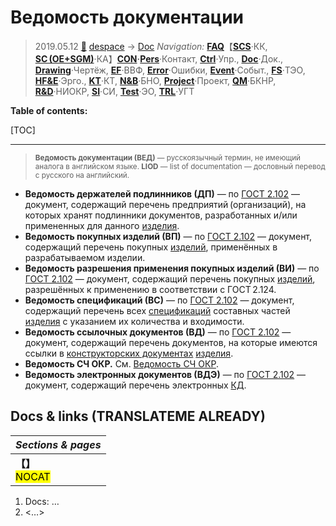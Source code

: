 # Ведомость документации
> 2019.05.12 [🚀](../../index/index.md) [despace](index.md) → [Doc](doc.md)
> *Navigation:*
> **[FAQ](faq.md)**【**[SCS](scs.md)**·КК, **[SC (OE+SGM)](sc.md)**·КА】**[CON](contact.md)·[Pers](person.md)**·Контакт, **[Ctrl](control.md)**·Упр., **[Doc](doc.md)**·Док., **[Drawing](drawing.md)**·Чертёж, **[EF](ef.md)**·ВВФ, **[Error](error.md)**·Ошибки, **[Event](event.md)**·Событ., **[FS](fs.md)**·ТЭО, **[HF&E](hfe.md)**·Эрго., **[KT](kt.md)**·КТ, **[N&B](nnb.md)**·БНО, **[Project](project.md)**·Проект, **[QM](qm.md)**·БКНР, **[R&D](rnd.md)**·НИОКР, **[SI](si.md)**·СИ, **[Test](test.md)**·ЭО, **[TRL](trl.md)**·УГТ

**Table of contents:**

[TOC]

---

> <small>**Ведомость документации (ВЕД)** — русскоязычный термин, не имеющий аналога в английском языке. **LIOD** — list of documentation — дословный перевод с русского на английский.</small>

   - **Ведомость держателей подлинников (ДП)** — по [ГОСТ 2.102](гост_2_102.md) — документ, содержащий перечень предприятий (организаций), на которых хранят подлинники документов, разработанных и/или примененных для данного [изделия](unit.md).
   - **Ведомость покупных изделий (ВП)** — по [ГОСТ 2.102](гост_2_102.md) — документ, содержащий перечень покупных [изделий](unit.md), применённых в разрабатываемом изделии.
   - **Ведомость разрешения применения покупных изделий (ВИ)** — по [ГОСТ 2.102](гост_2_102.md) — документ, содержащий перечень покупных [изделий](unit.md), разрешённых к применению в соответствии с ГОСТ 2.124.
   - **Ведомость спецификаций (ВС)** — по [ГОСТ 2.102](гост_2_102.md) — документ, содержащий перечень всех [спецификаций](specification.md) составных частей [изделия](unit.md) с указанием их количества и входимости.
   - **Ведомость ссылочных документов (ВД)** — по [ГОСТ 2.102](гост_2_102.md) — документ, содержащий перечень документов, на которые имеются ссылки в [конструкторских документах](doc.md) [изделия](unit.md).
   - **Ведомость СЧ ОКР.** См. [Ведомость СЧ ОКР](lordsac.md).
   - **Ведомость электронных документов (ВДЭ)** — по [ГОСТ 2.102](гост_2_102.md) — документ, содержащий перечень электронных [КД](doc.md).



## Docs & links (TRANSLATEME ALREADY)
|*Sections & pages*|
|:-|
|**【[](.md)】**<br> <mark>NOCAT</mark>|

   1. Docs: …
   1. <…>
